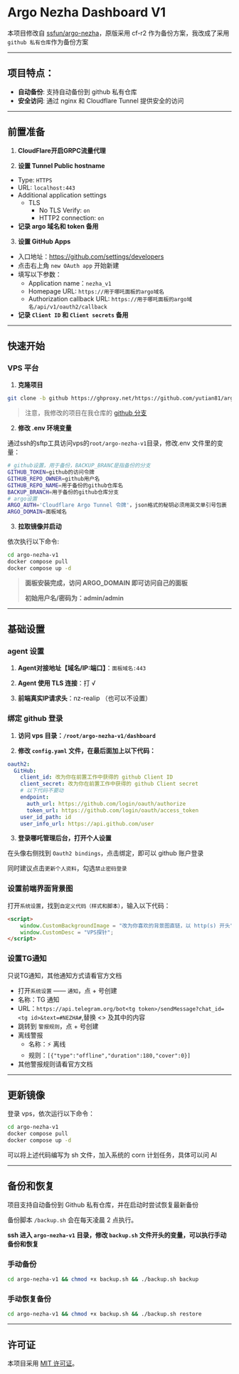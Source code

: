 # Argo Nezha Dashboard V1

本项目修改自 [ssfun/argo-nezha](https://github.com/ssfun/argo-nezha)，原版采用 cf-r2 作为备份方案，我改成了采用 `github 私有仓库`作为备份方案

----

## 项目特点：

- **自动备份**: 支持自动备份到 github 私有仓库
- **安全访问**: 通过 nginx 和 Cloudflare Tunnel 提供安全的访问

----

## 前置准备
1. **CloudFlare开启GRPC流量代理**

2. **设置 Tunnel Public hostname**

  - Type: `HTTPS`
  - URL: `localhost:443`
  - Additional application settings
    - TLS
      - No TLS Verify: `on`
      - HTTP2 connection: `on`
  - **记录 argo 域名和 token 备用**

3. **设置 GitHub Apps**

  - 入口地址：https://github.com/settings/developers
  - 点击右上角 `new OAuth app` 开始新建
  - 填写以下参数：
    - Application name：`nezha_v1`
    - Homepage URL: `https://用于哪吒面板的argo域名`
    - Authorization callback URL: `https://用于哪吒面板的argo域名/api/v1/oauth2/callback`
  - **记录 `Client ID` 和 `Client secrets` 备用**

----

## 快速开始

### VPS 平台
1. **克隆项目**

```bash
git clone -b github https://ghproxy.net/https://github.com/yutian81/argo-nezha-v1.git
```

> 注意，我修改的项目在我仓库的 [github 分支](https://github.com/yutian81/argo-nezha-v1/tree/github)

2. **修改 .env 环境变量**

通过ssh的sftp工具访问vps的`root/argo-nezha-v1`目录，修改.env 文件里的变量：

```bash
# github设置，用于备份，BACKUP_BRANC是指备份的分支
GITHUB_TOKEN=github的访问令牌
GITHUB_REPO_OWNER=github用户名
GITHUB_REPO_NAME=用于备份的github仓库名
BACKUP_BRANCH=用于备份的github仓库分支
# argo设置
ARGO_AUTH='Cloudflare Argo Tunnel 令牌'，json格式的秘钥必须用英文单引号包裹
ARGO_DOMAIN=面板域名
```

3. **拉取镜像并启动**

依次执行以下命令:

```bash
cd argo-nezha-v1
docker compose pull
docker compose up -d
```

> **面板安装完成，访问 ARGO_DOMAIN 即可访问自己的面板**
> 
> **初始用户名/密码为：admin/admin**

----

## 基础设置

### agent 设置

1. **Agent对接地址【域名/IP:端口】**：`面板域名:443`

2. **Agent 使用 TLS 连接**：打 √

3. **前端真实IP请求头**：nz-realip （也可以不设置）

### 绑定 github 登录

1. **访问 vps 目录：`/root/argo-nezha-v1/dashboard`**

2. **修改 `config.yaml` 文件，在最后面加上以下代码：**

```yaml
oauth2:
  GitHub:
    client_id: 改为你在前置工作中获得的 github Client ID
    client_secret: 改为你在前置工作中获得的 github Client secret
    # 以下代码不要动
    endpoint:
      auth_url: https://github.com/login/oauth/authorize
      token_url: https://github.com/login/oauth/access_token
    user_id_path: id
    user_info_url: https://api.github.com/user
```

3. **登录哪吒管理后台，打开个人设置**

在头像右侧找到 `Oauth2 bindings`，点击绑定，即可以 github 账户登录

同时建议点击`更新个人资料`，勾选`禁止密码登录`

### 设置前端界面背景图

打开`系统设置`，找到`自定义代码（样式和脚本）`，输入以下代码：

```html
<script>
    window.CustomBackgroundImage = "改为你喜欢的背景图直链，以 http(s) 开头";
    window.CustomDesc = "VPS探针";
</script>
```

### 设置TG通知

只说TG通知，其他通知方式请看官方文档

- 打开`系统设置` —— `通知`，点 + 号创建
- 名称：TG 通知
- URL：`https://api.telegram.org/bot<tg token>/sendMessage?chat_id=<tg id>&text=#NEZHA#`,替换 <> 及其中的内容
- 跳转到 `警报规则`，点 + 号创建
- 离线警报
  - 名称：⚡ 离线
  - 规则：`[{"type":"offline","duration":180,"cover":0}]`
- 其他警报规则请看官方文档

----

## 更新镜像
   
登录 vps，依次运行以下命令：

```bash
cd argo-nezha-v1
docker compose pull
docker compose up -d
```

可以将上述代码编写为 sh 文件，加入系统的 corn 计划任务，具体可以问 AI

----

## 备份和恢复

项目支持自动备份到 Github 私有仓库，并在启动时尝试恢复最新备份

备份脚本 `/backup.sh` 会在每天凌晨 2 点执行。

**ssh 进入 `argo-nezha-v1` 目录，修改 `backup.sh` 文件开头的变量，可以执行手动备份和恢复**

### 手动备份
```bash
cd argo-nezha-v1 && chmod +x backup.sh && ./backup.sh backup
```

### 手动恢复备份
```bash
cd argo-nezha-v1 && chmod +x backup.sh && ./backup.sh restore
```

----

## 许可证

本项目采用 [MIT 许可证](LICENSE)。
